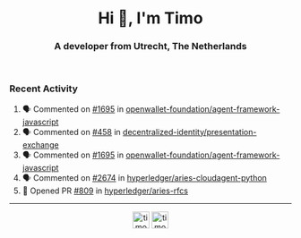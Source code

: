 <h1 align="center">Hi 👋, I'm Timo</h1>
<h3 align="center">A developer from Utrecht, The Netherlands</h3>
<br/>
<!-- https://github.com/rahuldkjain/github-profile-readme-generator --!>

<!--  <p align="left"><img src="https://github-readme-stats.vercel.app/api?username=timoglastra&show_icons=true&count_private=true&" alt="timoglastra" /></p> --!>

<!--
Github language stats
<p align="left"><img src="https://github-readme-stats.vercel.app/api/top-langs/?username=timoglastra&layout=compact" alt="timoglastra" /><p>
-->

<!-- Codestats language stats -->
<!-- <p align="left"><img src="https://codestats-readme.vercel.app/api/top-langs/?username=timoglastra&layout=compact&language_count=12" alt="timoglastra" /><p>    --!>
  
<h3>Recent Activity</h3>

<!--START_SECTION:activity-->
1. 🗣 Commented on [#1695](https://github.com/openwallet-foundation/agent-framework-javascript/issues/1695#issuecomment-1884379927) in [openwallet-foundation/agent-framework-javascript](https://github.com/openwallet-foundation/agent-framework-javascript)
2. 🗣 Commented on [#458](https://github.com/decentralized-identity/presentation-exchange/issues/458#issuecomment-1884378658) in [decentralized-identity/presentation-exchange](https://github.com/decentralized-identity/presentation-exchange)
3. 🗣 Commented on [#1695](https://github.com/openwallet-foundation/agent-framework-javascript/issues/1695#issuecomment-1884373439) in [openwallet-foundation/agent-framework-javascript](https://github.com/openwallet-foundation/agent-framework-javascript)
4. 🗣 Commented on [#2674](https://github.com/hyperledger/aries-cloudagent-python/pull/2674#issuecomment-1884370106) in [hyperledger/aries-cloudagent-python](https://github.com/hyperledger/aries-cloudagent-python)
5. 💪 Opened PR [#809](https://github.com/hyperledger/aries-rfcs/pull/809) in [hyperledger/aries-rfcs](https://github.com/hyperledger/aries-rfcs)
<!--END_SECTION:activity-->

---

<p align="center">
<a href="https://twitter.com/timoglastra" target="blank"><img align="center" src="https://cdn.jsdelivr.net/npm/simple-icons@3.0.1/icons/twitter.svg" alt="timoglastra" height="30" width="30" /></a>
<a href="https://linkedin.com/in/timoglastra" target="blank"><img align="center" src="https://cdn.jsdelivr.net/npm/simple-icons@3.0.1/icons/linkedin.svg" alt="timoglastra" height="30" width="30" /></a>
</p>



